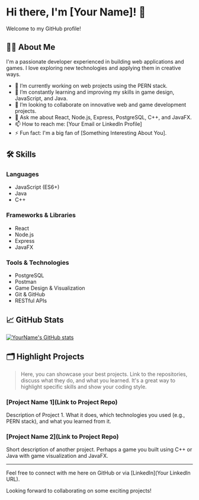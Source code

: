 # Hi there, I'm [Your Name]! 👋

Welcome to my GitHub profile!

## 👨‍💻 About Me
I'm a passionate developer experienced in building web applications and games. I love exploring new technologies and applying them in creative ways.

- 🔭 I’m currently working on web projects using the PERN stack.
- 🌱 I’m constantly learning and improving my skills in game design, JavaScript, and Java.
- 👯 I’m looking to collaborate on innovative web and game development projects.
- 💬 Ask me about React, Node.js, Express, PostgreSQL, C++, and JavaFX.
- 📫 How to reach me: [Your Email or LinkedIn Profile]
- ⚡ Fun fact: I'm a big fan of [Something Interesting About You].

## 🛠️ Skills

### Languages
- JavaScript (ES6+)
- Java
- C++

### Frameworks & Libraries
- React
- Node.js
- Express
- JavaFX

### Tools & Technologies
- PostgreSQL
- Postman
- Game Design & Visualization
- Git & GitHub
- RESTful APIs

## 📈 GitHub Stats

[![YourName's GitHub stats](https://github-readme-stats.vercel.app/api?username=yourusername&show_icons=true&theme=radical)](https://github.com/yourusername/github-readme-stats)

## 🗂️ Highlight Projects

> Here, you can showcase your best projects. Link to the repositories, discuss what they do, and what you learned. It's a great way to highlight specific skills and show your coding style.

### [Project Name 1](Link to Project Repo)
Description of Project 1. What it does, which technologies you used (e.g., PERN stack), and what you learned from it.

### [Project Name 2](Link to Project Repo)
Short description of another project. Perhaps a game you built using C++ or Java with game visualization and JavaFX.

---

Feel free to connect with me here on GitHub or via [LinkedIn](Your LinkedIn URL).

Looking forward to collaborating on some exciting projects!

